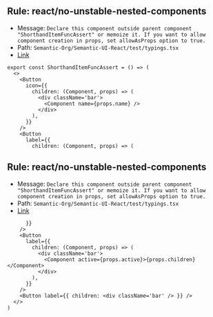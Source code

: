 ## Rule: react/no-unstable-nested-components
- Message: `Declare this component outside parent component "ShorthandItemFuncAssert" or memoize it. If you want to allow component creation in props, set allowAsProps option to true.`
- Path: `Semantic-Org/Semantic-UI-React/test/typings.tsx`
- [Link](https://github.com/Semantic-Org/Semantic-UI-React/blob/HEAD/test/typings.tsx#L19-L23)
```tsx
export const ShorthandItemFuncAssert = () => (
  <>
    <Button
      icon={{
        children: (Component, props) => (
          <div className='bar'>
            <Component name={props.name} />
          </div>
        ),
      }}
    />
    <Button
      label={{
        children: (Component, props) => (
```

## Rule: react/no-unstable-nested-components
- Message: `Declare this component outside parent component "ShorthandItemFuncAssert" or memoize it. If you want to allow component creation in props, set allowAsProps option to true.`
- Path: `Semantic-Org/Semantic-UI-React/test/typings.tsx`
- [Link](https://github.com/Semantic-Org/Semantic-UI-React/blob/HEAD/test/typings.tsx#L28-L32)
```tsx
      }}
    />
    <Button
      label={{
        children: (Component, props) => (
          <div className='bar'>
            <Component active={props.active}>{props.children}</Component>
          </div>
        ),
      }}
    />
    <Button label={{ children: <div className='bar' /> }} />
  </>
)
```
